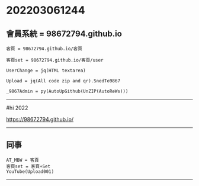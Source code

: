 # 202203061244

## 會員系統 = 98672794.github.io

    客頁 = 98672794.github.io/客頁

    客頁set = 98672794.github.io/客頁/user

    UserChange = jq(HTML textarea)

    Upload = jq(All code zip and qr).SnedTo9867

    _9867Admin = py(AutoUpGithub(UnZIP(AutoReWs)))




------


#hi
  2022

https://98672794.github.io/


----

## 同事

    AT_MBW = 客頁
    客頁set = 客頁+Set
    YouTube(Upload001)
    
    
----
    
    
    
